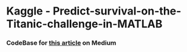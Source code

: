 # Kaggle - Predict-survival-on-the-Titanic-challenge-in-MATLAB

### CodeBase for [this article](https://iamabhishekdas.medium.com/kaggle-predict-survival-on-the-titanic-challenge-in-matlab-56f6ad3bab78) on Medium 
